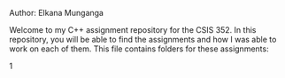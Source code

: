 Author: Elkana Munganga

Welcome to my C++ assignment repository for the CSIS 352. In this repository, 
you will be able to find the assignments and how I was able to work on each 
of them. This file contains folders for these assignments:

1
